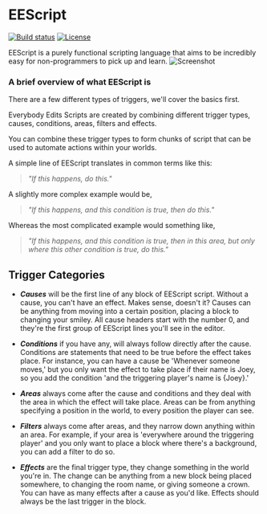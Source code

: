 # EEScript
[![Build status](https://ci.appveyor.com/api/projects/status/y0efuvgnonuh7l9w?svg=true)](https://ci.appveyor.com/project/atillabyte/eescript)
[![License](https://img.shields.io/github/license/atillabyte/EEScript.svg?label=License&maxAge=86400)](./LICENSE.txt)

EEScript is a purely functional scripting language that aims to be incredibly easy for non-programmers to pick up and learn.
![Screenshot](https://atil.la/x/img/xFrMMBtsV.png)

### A brief overview of what EEScript is
There are a few different types of triggers, we'll cover the basics first.

Everybody Edits Scripts are created by combining different trigger types, causes, conditions, areas, filters and effects.

You can combine these trigger types to form chunks of script that can be used to automate actions within your worlds.

A simple line of EEScript translates in common terms like this:
> _"If this happens, do this."_

A slightly more complex example would be, 
> _"If this happens, and this condition is true, then do this."_

Whereas the most complicated example would something like,
> _"If this happens, and this condition is true, then in this area, but only where this other condition is true, do this."_

## Trigger Categories

* _**Causes**_ will be the first line of any block of EEScript script. Without a cause, you can't have an effect. Makes sense, doesn't it?
  Causes can be anything from moving into a certain position, placing a block to changing your smiley.
  All cause headers start with the number 0, and they're the first group of EEScript lines you'll see in the editor.

* _**Conditions**_ if you have any, will always follow directly after the cause. Conditions are statements that need to be true before the effect takes place.
  For instance, you can have a cause be 'Whenever someone moves,' but you only want the effect to take place if their name is Joey, so you add the condition 'and the triggering player's name is {Joey}.'

* _**Areas**_ always come after the cause and conditions and they deal with the area in which the effect will take place.
  Areas can be from anything specifying a position in the world, to every position the player can see.

* _**Filters**_ always come after areas, and they narrow down anything within an area. 
  For example, if your area is 'everywhere around the triggering player' and you only want to place a block where there's a background, you can add a filter to do so.

* _**Effects**_ are the final trigger type, they change something in the world you're in.
  The change can be anything from a new block being placed somewhere, to changing the room name, or giving someone a crown. You can have as many effects after a cause as you'd like.
  Effects should always be the last trigger in the block.
